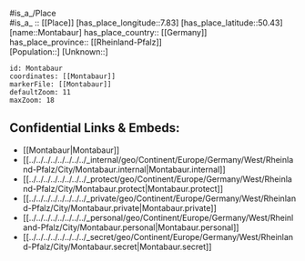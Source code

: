 ﻿---
location: [50.43,7.83] 
mapzoom: [7,12] 
mapmarker: city 
type: City
tags:
- geo/City


SpocWebEntityId: 32560
isDeleted: false
confidential: public

---
#is_a_/Place  
#is_a_ :: [[Place]] 
[has_place_longitude::7.83] 
[has_place_latitude::50.43] 
[name::Montabaur] 
has_place_country:: [[Germany]]  
has_place_province:: [[Rheinland-Pfalz]]  
[Population::] 
[Unknown::] 


```leaflet
id: Montabaur
coordinates: [[Montabaur]] 
markerFile: [[Montabaur]] 
defaultZoom: 11 
maxZoom: 18
```


## Confidential Links & Embeds: 
- [[Montabaur|Montabaur]]  
- [[../../../../../../../../_internal/geo/Continent/Europe/Germany/West/Rheinland-Pfalz/City/Montabaur.internal|Montabaur.internal]] 
- [[../../../../../../../../_protect/geo/Continent/Europe/Germany/West/Rheinland-Pfalz/City/Montabaur.protect|Montabaur.protect]] 
- [[../../../../../../../../_private/geo/Continent/Europe/Germany/West/Rheinland-Pfalz/City/Montabaur.private|Montabaur.private]] 
- [[../../../../../../../../_personal/geo/Continent/Europe/Germany/West/Rheinland-Pfalz/City/Montabaur.personal|Montabaur.personal]] 
- [[../../../../../../../../_secret/geo/Continent/Europe/Germany/West/Rheinland-Pfalz/City/Montabaur.secret|Montabaur.secret]] 
